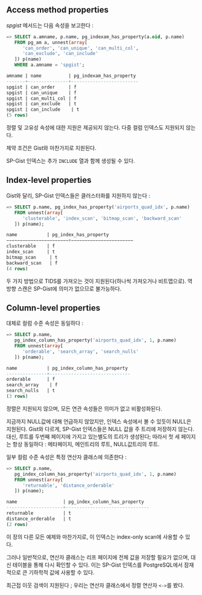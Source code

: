 
## Access method properties
*spgist* 메서드는 다음 속성을 보고한다 :

```sql
=> SELECT a.amname, p.name, pg_indexam_has_property(a.oid, p.name)
   FROM pg_am a, unnest(array[
      'can_order', 'can_unique', 'can_multi_col',
      'can_exclude', 'can_include'
   ]) p(name)
   WHERE a.amname = 'spgist';

amname | name          | pg_indexam_has_property
-------+---------------+-------------------------
spgist | can_order     | f
spgist | can_unique    | f
spgist | can_multi_col | f
spgist | can_exclude   | t
spgist | can_include    | t
(5 rows)
```

정렬 및 고유성 속성에 대한 지원은 제공되지 않는다. 다중 컬럼 인덱스도 지원되지 않는다.

제약 조건은 Gist와 마찬가지로 지원된다.

SP-Gist 인덱스는 추가 `INCLUDE` 열과 함께 생성될 수 있다.


## Index-level properties

Gist와 달리, SP-Gist 인덱스들은 클러스터화를 지원하지 않는다 :
```sql
=> SELECT p.name, pg_index_has_property('airports_quad_idx', p.name)
   FROM unnest(array[
      'clusterable', 'index_scan', 'bitmap_scan', 'backward_scan'
   ]) p(name);

name           | pg_index_has_property
−−−−−−−−−−−−−−−−−−−−−−−+−−−−−−−−−−−−−−−−−−−−−−−
clusterable    | f
index_scan     | t
bitmap_scan     | t
backward_scan   | f
(4 rows)
```

두 가지 방법으로 TIDS를 가져오는 것이 지원된다(하나씩 가져오거나 비트맵으로). 역방향 스캔은 SP-Gist에 의미가 없으므로 불가능하다.

## Column-level properties

대체로 컬럼 수준 속성은 동일하다 :

```sql
=> SELECT p.name,
   pg_index_column_has_property('airports_quad_idx', 1, p.name)
   FROM unnest(array[
      'orderable', 'search_array', 'search_nulls'
   ]) p(name);

name           | pg_index_column_has_property
---------------+------------------------------
orderable      | f
search_array    | f
search_nulls   | t
(3 rows)
```

정렬은 지원되지 않으며, 모든 연관 속성들은 의미가 없고 비활성화된다.

지금까지 NULL값에 대해 언급하지 않았지만, 인덱스 속성에서 볼 수 있듯이 NULL은 지원된다.
Gist와 다르게, SP-Gist 인덱스들은 NULL 값을 주 트리에 저장하지 않는다.
대신, 루트를 두번째 페이지에 가지고 있는별도의 트리가 생성된다;  따라서 첫 세 페이지는 항상 동일하다 : 메타페이지, 메인트리의 루트, NULL값트리의 루트.

일부 컬럼 수준 속성은 특정 연산자 클래스에 의존한다 : 

```sql
=> SELECT p.name,
   pg_index_column_has_property('airports_quad_idx', 1, p.name)
   FROM unnest(array[
      'returnable', 'distance_orderable'
   ]) p(name);

name                 | pg_index_column_has_property
---------------------+-------------------------------
returnable           | t
distance_orderable   | t
(2 rows)
```

이 장의 다른 모든 예제와 마찬가지로, 이 인덱스는 index-only scan에 사용할 수 있다.

그러나 일반적으로, 연산자 클래스는 리프 페이지에 전체 값을 저장할 필요가 없으며, 대신 테이블을 통해 다시 확인할 수 있다. 이는 SP-Gist 인덱스를 PostgreSQL에서 잠재적으로 큰 기하학적 값에 사용할 수 있다.

최근접 이웃 검색이 지원된다 ; 우리는 연산자 클래스에서 정렬 연산자 `<->`를 봤다.
